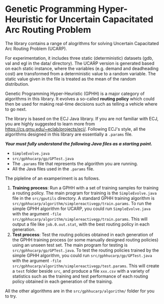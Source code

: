 # Genetic Programming Hyper-Heuristic for Uncertain Capacitated Arc Routing Problem

The library contains a range of alogrithms for solving Uncertain Capacitated Arc Routing Problem (UCARP).

For experimentation, it includes three static (deterministic) datasets (gdb, val and egl in the data/ directory). The UCARP version is generated based on each static instance, where the variables (e.g. demand and deadheading cost) are transformed from a deterministic value to a random variable. The static value given in the file is treated as the mean of the random distribution.

Genetic Programming Hyper-Heuristic (GPHH) is a major category of algorithms in this library. It evolves a so-called **routing policy** which could then be used for making real-time decisions such as telling a vehicle where to go next.

The library is based on the ECJ Java library. If you are not familiar with ECJ, you are highly suggested to learn more from https://cs.gmu.edu/~eclab/projects/ecj/. Following ECJ's style, all the algorithms designed in this library are essentially a ```.params``` file.

***Your must fully understand the following Java files as a starting point.***
- ```SimpleEvolve.java```
- ```src/gphhucarp/gp/GPTest.java```
- The ```.params``` file that represents the algorithm you are running.
- All the Java files used in the ```.params``` file.

The pipleline of an examperiment is as follows.
1. **Training process**: Run a GPHH with a set of training samples for training a routing policy. The main program for training is the ```SimpleEvolve.java``` file in the ```src/gputils``` directory. A standard GPHH training algorithm is ```src/gphhucarp/algorithm/simplereactivegp/train.params```. To run the simple GPHH algorithm for UCARP, you could run  ```SimpleEvolve.java``` with the argument ```-file src/gphhucarp/algorithm/simplereactivegp/train.params```. This will output a file like ```job.0.out.stat```, with the best routing policy in each generation.
2. **Test process**: Test the routing policies obtained in each generation of the GPHH training process (or some manually designed routing policies) using an unseen test set. The main program for testing is ```src/gphhucarp/gp/GPTest.java```. To test the routing policies trained by the simple GPHH algorithm, you could run ```src/gphhucarp/gp/GPTest.java``` with the argument ```-file src/gphhucarp/algorithm/simplereactivegp/test.params```. This will create a ```test``` folder beside ```src```, and produce a file ```xxx.csv``` with a variety of statistics such as the training and test performance of each routing policy obtained in each generation of the training.

All the other algorithms are in the ```src/gphhucarp/algorithm/``` folder for you to try.
